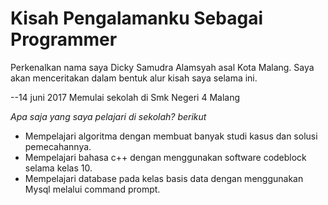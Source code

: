 # Kisah Pengalamanku Sebagai Programmer

Perkenalkan nama saya Dicky Samudra Alamsyah asal Kota Malang. Saya akan menceritakan dalam bentuk alur kisah saya selama ini.

--14 juni 2017
Memulai sekolah di Smk Negeri 4 Malang

*Apa saja yang saya pelajari di sekolah? berikut*

* Mempelajari algoritma dengan membuat banyak studi kasus dan solusi pemecahannya.
* Mempelajari bahasa c++ dengan menggunakan software codeblock selama kelas 10.
* Mempelajari database pada kelas basis data dengan menggunakan Mysql melalui command prompt.





